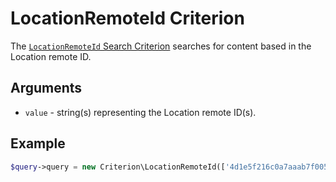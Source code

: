 # LocationRemoteId Criterion

The [`LocationRemoteId` Search Criterion](https://github.com/ibexa/core/blob/main/src/contracts/Repository/Values/Content/Query/Criterion/LocationRemoteId.php)
searches for content based in the Location remote ID.

## Arguments

- `value` - string(s) representing the Location remote ID(s).

## Example

``` php
$query->query = new Criterion\LocationRemoteId(['4d1e5f216c0a7aaab7f005ffd4b6a8a8', 'b81ef3e62b514188bfddd2a80d447d34']);
```
